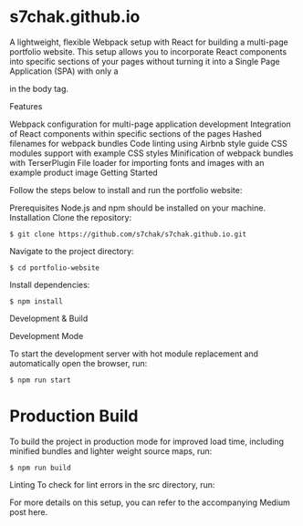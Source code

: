 # s7chak.github.io

A lightweight, flexible Webpack setup with React for building a multi-page portfolio website. This setup allows you to incorporate React components into specific sections of your pages without turning it into a Single Page Application (SPA) with only a <div id="app"> in the body tag.

Features

Webpack configuration for multi-page application development
Integration of React components within specific sections of the pages
Hashed filenames for webpack bundles
Code linting using Airbnb style guide
CSS modules support with example CSS styles
Minification of webpack bundles with TerserPlugin
File loader for importing fonts and images with an example product image
Getting Started

Follow the steps below to install and run the portfolio website:

Prerequisites
Node.js and npm should be installed on your machine.
Installation
Clone the repository:
```
$ git clone https://github.com/s7chak/s7chak.github.io.git
```

  Navigate to the project directory:
```
$ cd portfolio-website
  ```

  Install dependencies:
```
$ npm install
  ```
  
  
  Development & Build

  Development Mode

To start the development server with hot module replacement and automatically open the browser, run:

```
$ npm run start
  ```

  ##
  # Production Build

  To build the project in production mode for improved load time, including minified bundles and lighter weight source maps, run:

```
$ npm run build
  ```
  
Linting
To check for lint errors in the src directory, run:


For more details on this setup, you can refer to the accompanying Medium post here.
